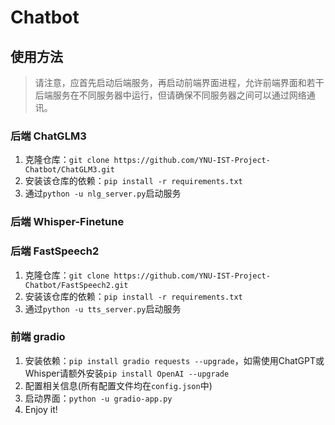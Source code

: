 # Chatbot

## 使用方法

> 请注意，应首先启动后端服务，再启动前端界面进程，允许前端界面和若干后端服务在不同服务器中运行，但请确保不同服务器之间可以通过网络通讯。

### 后端 ChatGLM3

1. 克隆仓库：`git clone https://github.com/YNU-IST-Project-Chatbot/ChatGLM3.git`
2. 安装该仓库的依赖：`pip install -r requirements.txt`
3. 通过`python -u nlg_server.py`启动服务

### 后端 Whisper-Finetune

### 后端 FastSpeech2

1. 克隆仓库：`git clone https://github.com/YNU-IST-Project-Chatbot/FastSpeech2.git`
2. 安装该仓库的依赖：`pip install -r requirements.txt`
3. 通过`python -u tts_server.py`启动服务

### 前端 gradio

1. 安装依赖：`pip install gradio requests --upgrade`，如需使用ChatGPT或Whisper请额外安装`pip install OpenAI --upgrade`
2. 配置相关信息(所有配置文件均在`config.json`中)
3. 启动界面：`python -u gradio-app.py`
4. Enjoy it!
